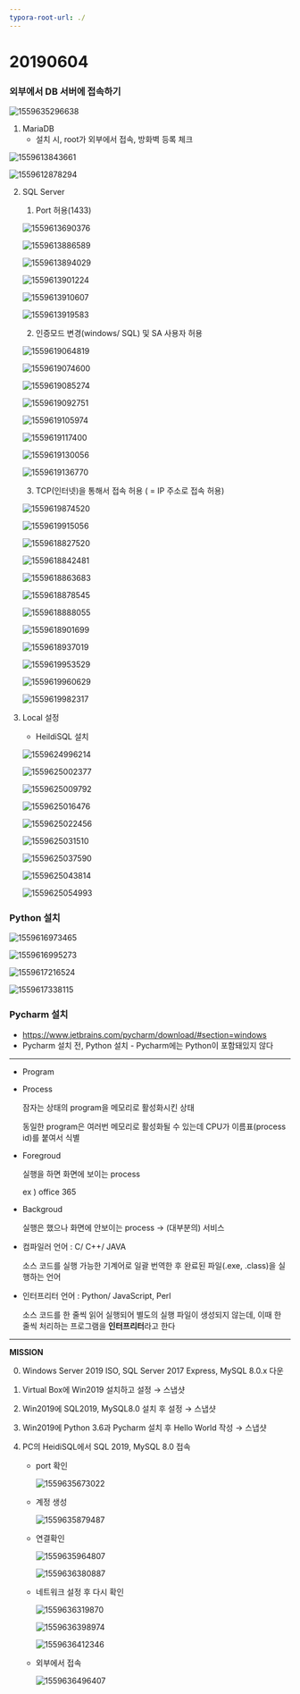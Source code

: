 ```yaml
---
typora-root-url: ./
---
```


# 20190604



### 외부에서 DB 서버에 접속하기

![1559635296638](./20190604/1559635296638.png)

1. MariaDB
   * 설치 시, root가 외부에서 접속, 방화벽 등록 체크

![1559613843661](./20190604/1559613843661.png)

![1559612878294](./20190604/1559612878294.png)

2. SQL Server

   1. Port 허용(1433)
   
   ![1559613690376](./20190604/1559613690376.png)
   
   ![1559613886589](./20190604/1559613886589.png)
   
   ![1559613894029](./20190604/1559613894029.png)
   
   ![1559613901224](./20190604/1559613901224.png)
   
   ![1559613910607](./20190604/1559613910607.png)
   
   ![1559613919583](./20190604/1559613919583.png)
   
   
   
   
   2. 인증모드 변경(windows/ SQL) 및 SA 사용자 허용
   
   ![1559619064819](./20190604/1559619064819.png)  
   
   ![1559619074600](./20190604/1559619074600.png)
   
   ![1559619085274](./20190604/1559619085274.png)
   
   ![1559619092751](./20190604/1559619092751.png)
   
   ![1559619105974](./20190604/1559619105974.png) 
   
   ![1559619117400](./20190604/1559619117400.png)
   
   ![1559619130056](./20190604/1559619130056.png)
   
   ![1559619136770](./20190604/1559619136770.png)
   
   
   
   3. TCP(인터넷)을 통해서 접속 허용 ( = IP 주소로 접속 허용)
   
   
   ![1559619874520](./20190604/1559619874520.png)
   
   ![1559619915056](./20190604/1559619915056.png) 
   
   ![1559618827520](./20190604/1559618827520.png)
   
   ![1559618842481](./20190604/1559618842481.png)
   
   ![1559618863683](./20190604/1559618863683.png)
   
   ![1559618878545](./20190604/1559618878545.png)
   
   ![1559618888055](./20190604/1559618888055.png)
   
   ![1559618901699](./20190604/1559618901699.png)
   
   ![1559618937019](./20190604/1559618937019.png)
   
   ![1559619953529](./20190604/1559619953529.png)
   
   ![1559619960629](./20190604/1559619960629.png)
   
   ![1559619982317](./20190604/1559619982317.png)
   
   
   
3. Local 설정

   * HeildiSQL 설치

   ![1559624996214](./20190604/1559624996214.png)

   ![1559625002377](./20190604/1559625002377.png)

   ![1559625009792](./20190604/1559625009792.png)

   ![1559625016476](./20190604/1559625016476.png)

   ![1559625022456](./20190604/1559625022456.png)

   ![1559625031510](./20190604/1559625031510.png)

   ![1559625037590](./20190604/1559625037590.png)

   ![1559625043814](./20190604/1559625043814.png)

   ![1559625054993](./20190604/1559625054993.png)


### Python 설치

![1559616973465](./20190604/1559616973465.png)

![1559616995273](./20190604/1559616995273.png)

![1559617216524](./20190604/1559617216524.png)

![1559617338115](./20190604/1559617338115.png)



### Pycharm 설치

* <https://www.jetbrains.com/pycharm/download/#section=windows>
* Pycharm 설치 전, Python 설치 - Pycharm에는 Python이 포함돼있지 않다

---



* Program

* Process

  잠자는 상태의 program을 메모리로 활성화시킨 상태

  동일한 program은 여러번 메모리로 활성화될 수 있는데 CPU가 이름표(process id)를 붙여서 식별

  

* Foregroud

  실행을 하면 화면에 보이는 process 

  ex ) office 365

  

* Backgroud

  실행은 했으나 화면에 안보이는 process → (대부분의) 서비스



* 컴파일러 언어 : C/ C++/ JAVA

  소스 코드를 실행 가능한 기계어로 일괄 번역한 후 완료된 파일(.exe, .class)을 실행하는 언어

  

* 인터프리터 언어 : Python/ JavaScript, Perl

  소스 코드를 한 줄씩 읽어 실행되어 별도의 실행 파일이 생성되지 않는데, 이때 한 줄씩 처리하는 프로그램을 **인터프리터**라고 한다

---

**MISSION**

0. Windows Server 2019 ISO, SQL Server 2017 Express, MySQL 8.0.x 다운

0. Virtual Box에 Win2019 설치하고 설정 → 스냅샷

0. Win2019에 SQL2019, MySQL8.0 설치 후 설정 → 스냅샷

0. Win2019에 Python 3.6과 Pycharm 설치 후 Hello World 작성 → 스냅샷

0. PC의 HeidiSQL에서 SQL 2019, MySQL 8.0 접속

   * port 확인

     ![1559635673022](./20190604/1559635673022.png)

     

   * 계정 생성

     ![1559635879487](./20190604/1559635879487.png)

     

   * 연결확인

     ![1559635964807](./20190604/1559635964807.png)

     ![1559636380887](./20190604/1559636380887.png)

     

   * 네트워크 설정 후 다시 확인

     ![1559636319870](./20190604/1559636319870.png)

     ![1559636398974](./20190604/1559636398974.png)

     ![1559636412346](./20190604/1559636412346.png)

     

   * 외부에서 접속

     ![1559636496407](./20190604/1559636496407.png)